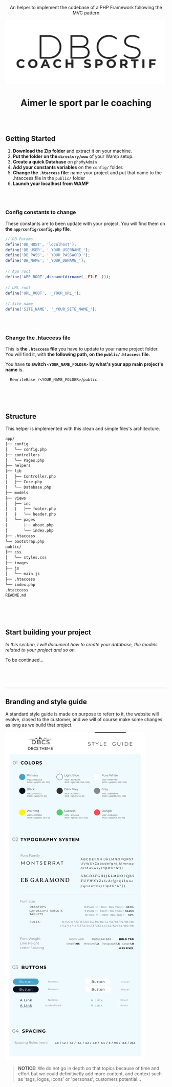 <div align="center">

  <p>An helper to implement the codebase of a PHP Framework following the MVC pattern</p>

<img src="./public/img/logos/logo-square-dark-1200.png" width='500'></img>

  <h1 align="center">Aimer le sport par le coaching</h1>
  <br>
  <br>

</div>

## Getting Started

1. **Download the Zip folder** and extract it on your machine.
2. **Put the folder on the `directory/www`** of your Wamp setup.
3. **Create a quick Database** on `phpMyAdmin`
4. **Add your constants variables** on the `config/` folder.
5. **Change the `.htaccess` file**: name your project and put that name to the .htaccess file in the `public/` folder
6. **Launch your localhost from WAMP**

<br>
<br>

### Config constants to change

These constants are to been update with your project.
You will find them on **the `app/config/config.php` file**.

```php
// DB Params
define('DB_HOST', 'localhost');
define('DB_USER', '_YOUR_USERNAME_');
define('DB_PASS', '_YOUR_PASSWORD_');
define('DB_NAME', '_YOUR_DBNAME_');

// App root
define('APP_ROOT',dirname(dirname(__FILE__)));

// URL root
define('URL_ROOT', '_YOUR_URL_');

// Site name
define('SITE_NAME', '_YOUR_SITE_NAME_');
```

<br>
<br>

### Change the .htaccess file

This is **the `.htaccess` file** you have to update to your name project folder.
You will find it, with **the following path, on the `public/.htaccess` file**.

You have **to switch `<YOUR_NAME_FOLDER>` by what's your app main project's name** is.

```
  RewriteBase /<YOUR_NAME_FOLDER>/public
```

<br>
<br>
<br>

## Structure

This helper is implemented with this clean and simple files's architecture.

```sh
app/
├── config
│   └── config.php
├── controllers
│   └── Pages.php
├── helpers
├── lib
│   ├── Controller.php
│   ├── Core.php
│   └── Database.php
├── models
├── views
│   ├── inc
│   |   ├── footer.php
│   |   └── header.php
│   └── pages
│       ├── about.php
│       └── index.php
├── .htaccess
└── bootstrap.php
public/
├── css
│   └── styles.css
├── images
├── js
│   └── main.js
├── .htaccess
└── index.php
.htacccess
README.md

```

<br>
<br>
<br>

## Start building your project

_In this section, I will document how to create your database, the models related to your project and so on._

To be continued...

<br>
<br>
<br>

---

## Branding and style guide

A standard style guide is made on purpose to referr to it, the website will evolve, closed to the customer, and we will of course make some changes as long as we build that project.

![DBCS Style Guide](dbcs-style-guide.jpg)

> **NOTICE:**
> We do not go in depth on that topics because of time and effort but we could definitivetly add more content, and context such as 'tags, logos, icons' or 'personas', customers potential...
